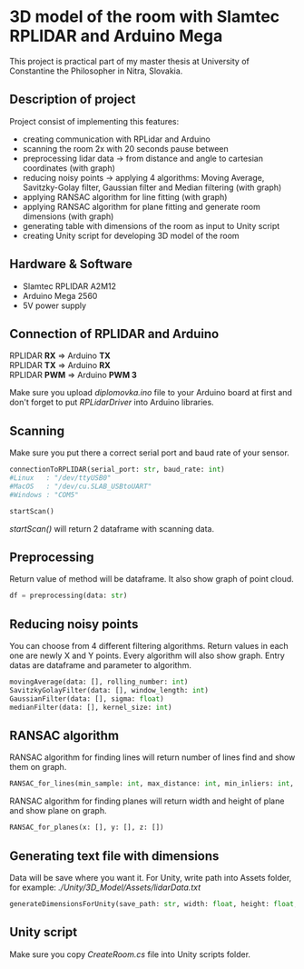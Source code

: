 # 3D model of the room with Slamtec RPLIDAR and Arduino Mega

This project is practical part of my master thesis at University of Constantine the Philosopher in Nitra, Slovakia. 

## Description of project

Project consist of implementing this features:
* creating communication with RPLidar and Arduino
* scanning the room 2x with 20 seconds pause between
* preprocessing lidar data -> from distance and angle to cartesian coordinates (with graph)
* reducing noisy points -> applying 4 algorithms: Moving Average, Savitzky-Golay filter, Gaussian filter and Median filtering (with graph)
* applying RANSAC algorithm for line fitting (with graph)
* applying RANSAC algorithm for plane fitting and generate room dimensions (with graph)
* generating table with dimensions of the room as input to Unity script
* creating Unity script for developing 3D model of the room

## Hardware & Software

* Slamtec RPLIDAR A2M12
* Arduino Mega 2560
* 5V power supply

## Connection of RPLIDAR and Arduino

RPLIDAR **RX** => Arduino **TX**   
RPLIDAR **TX** => Arduino **RX**   
RPLIDAR **PWM** => Arduino **PWM 3**

Make sure you upload *diplomovka.ino* file to your Arduino board at first and don't forget to put *RPLidarDriver* into Arduino libraries.

## Scanning
Make sure you put there a correct serial port and baud rate of your sensor. 

```python
connectionToRPLIDAR(serial_port: str, baud_rate: int)
#Linux   : "/dev/ttyUSB0"
#MacOS   : "/dev/cu.SLAB_USBtoUART"
#Windows : "COM5"

startScan()
```
*startScan()* will return 2 dataframe with scanning data.

## Preprocessing
Return value of method will be dataframe. It also show graph of point cloud. 

```python
df = preprocessing(data: str)
```

## Reducing noisy points 
You can choose from 4 different filtering algorithms. Return values in each one are newly X and Y points. Every algorithm will also show graph. Entry datas are dataframe and parameter to algorithm.

```python
movingAverage(data: [], rolling_number: int)
SavitzkyGolayFilter(data: [], window_length: int)
GaussianFilter(data: [], sigma: float)
medianFilter(data: [], kernel_size: int)
```

## RANSAC algorithm 
RANSAC algorithm for finding lines will return number of lines find and show them on graph.

```python
RANSAC_for_lines(min_sample: int, max_distance: int, min_inliers: int, data: [])
```
RANSAC algorithm for finding planes will return width and height of plane and show plane on graph.

```python
RANSAC_for_planes(x: [], y: [], z: [])
```

## Generating text file with dimensions
Data will be save where you want it. For Unity, write path into Assets folder, for example: *./Unity/3D_Model/Assets/lidarData.txt*

```python
generateDimensionsForUnity(save_path: str, width: float, height: float, length: float)
```

## Unity script
Make sure you copy *CreateRoom.cs* file into Unity scripts folder. 
